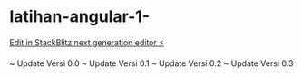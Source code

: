 # latihan-angular-1-

[Edit in StackBlitz next generation editor ⚡️](https://stackblitz.com/~/github.com/sakabayul/latihan-angular-1-)

~ Update Versi 0.0
~ Update Versi 0.1
~ Update Versi 0.2
~ Update Versi 0.3